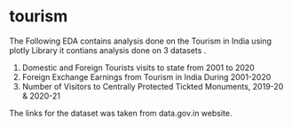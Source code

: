 # tourism
The Following EDA contains analysis done on the Tourism in India using plotly Library 
it contians analysis done on 3 datasets .
1. Domestic and Foreign Tourists visits to state from 2001 to 2020
2. Foreign Exchange Earnings from Tourism in India During 2001-2020
3. Number of Visitors to Centrally Protected Tickted Monuments, 2019-20 & 2020-21

The links for the dataset was taken from data.gov.in website.
